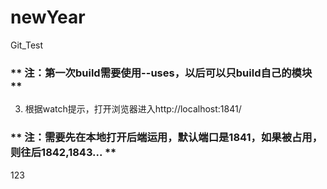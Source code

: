 # newYear
Git_Test
### ** 注：第一次build需要使用--uses，以后可以只build自己的模块 **
3. 根据watch提示，打开浏览器进入http://localhost:1841/
### ** 注：需要先在本地打开后端运用，默认端口是1841，如果被占用，则往后1842,1843... **


123